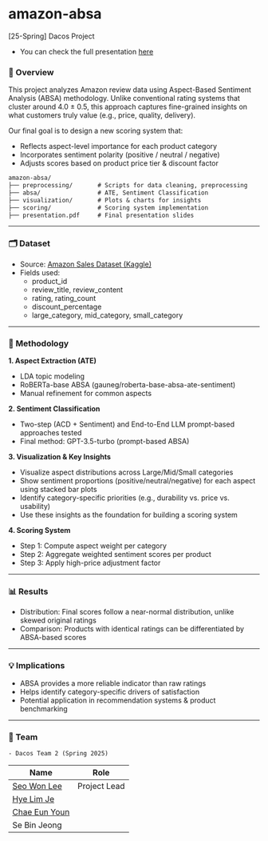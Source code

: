 # amazon-absa 

[25-Spring] Dacos Project
- You can check the full presentation [here](presentation.pdf)

### 📌 Overview

This project analyzes Amazon review data using Aspect-Based Sentiment Analysis (ABSA) methodology.
Unlike conventional rating systems that cluster around 4.0 ± 0.5, this approach captures fine-grained insights on what customers truly value (e.g., price, quality, delivery).

Our final goal is to design a new scoring system that:
- Reflects aspect-level importance for each product category
- Incorporates sentiment polarity (positive / neutral / negative)
- Adjusts scores based on product price tier & discount factor

```markdown
amazon-absa/
├── preprocessing/       # Scripts for data cleaning, preprocessing
├── absa/                # ATE, Sentiment Classification
├── visualization/       # Plots & charts for insights
├── scoring/             # Scoring system implementation
├── presentation.pdf     # Final presentation slides
```
___

### 🗂 Dataset
- Source: [Amazon Sales Dataset (Kaggle)](https://www.kaggle.com/datasets/karkavelrajaj/amazon-sales-dataset)
- Fields used:
	- product_id
	- review_title, review_content
	- rating, rating_count
	- discount_percentage
	- large_category, mid_category, small_category

___

### 🔎 Methodology

**1. Aspect Extraction (ATE)**
- LDA topic modeling
- RoBERTa-base ABSA (gauneg/roberta-base-absa-ate-sentiment)
- Manual refinement for common aspects

**2. Sentiment Classification**
- Two-step (ACD + Sentiment) and End-to-End LLM prompt-based approaches tested
-	Final method: GPT-3.5-turbo (prompt-based ABSA)

**3. Visualization & Key Insights**
   - Visualize aspect distributions across Large/Mid/Small categories  
   - Show sentiment proportions (positive/neutral/negative) for each aspect using stacked bar plots  
   - Identify category-specific priorities (e.g., durability vs. price vs. usability)  
   - Use these insights as the foundation for building a scoring system  

**4. Scoring System**
-	Step 1: Compute aspect weight per category
-	Step 2: Aggregate weighted sentiment scores per product
-	Step 3: Apply high-price adjustment factor

___

### 📊 Results
-	Distribution: Final scores follow a near-normal distribution, unlike skewed original ratings
-	Comparison: Products with identical ratings can be differentiated by ABSA-based scores

___

### 💡 Implications
-	ABSA provides a more reliable indicator than raw ratings
-	Helps identify category-specific drivers of satisfaction
-	Potential application in recommendation systems & product benchmarking

___

### 👥 Team
	- Dacos Team 2 (Spring 2025)
| Name            | Role                          |
|-----------------|-------------------------------|
| [Seo Won Lee](https://github.com/seo-won-lee)      | Project Lead                  |
| [Hye Lim Je](https://github.com/jehyelim)       |                                |
| [Chae Eun Youn](https://github.com/melitina915)     |                                | 
| Se Bin Jeong     |                               |                            |

